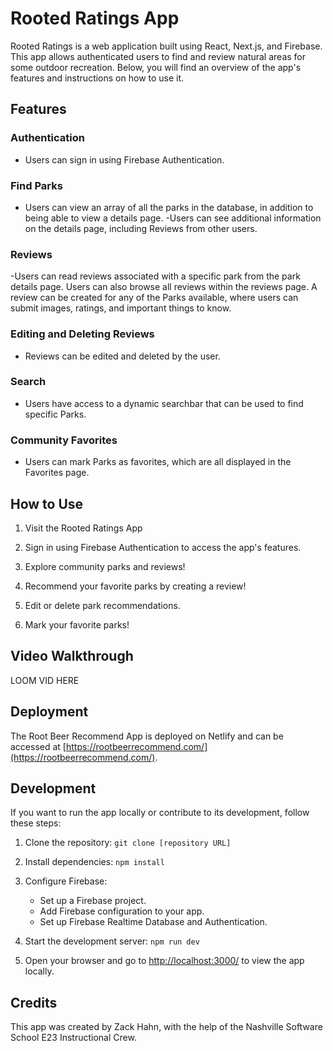 # Rooted Ratings App

Rooted Ratings is a web application built using React, Next.js, and Firebase. This app allows authenticated users to find and review natural areas for some outdoor recreation. Below, you will find an overview of the app's features and instructions on how to use it.

## Features

### Authentication
- Users can sign in using Firebase Authentication.

### Find Parks
- Users can view an array of all the parks in the database, in addition to being able to view a details page.
-Users can see additional information on the details page, including Reviews from other users.

### Reviews
-Users can read reviews associated with a specific park from the park details page. Users can also browse all reviews within the reviews page. A review can be created for any of the Parks available, where users can submit images, ratings, and important things to know.

### Editing and Deleting Reviews
- Reviews can be edited and deleted by the user.

### Search
- Users have access to a dynamic searchbar that can be used to find specific Parks.

### Community Favorites
- Users can mark Parks as favorites, which are all displayed in the Favorites page.

## How to Use

1. Visit the Rooted Ratings App

2. Sign in using Firebase Authentication to access the app's features.

3. Explore community parks and reviews!

4. Recommend your favorite parks by creating a review!

5. Edit or delete park recommendations.

6. Mark your favorite parks!

## Video Walkthrough
  LOOM VID HERE

## Deployment

The Root Beer Recommend App is deployed on Netlify and can be accessed at [https://rootbeerrecommend.com/](https://rootbeerrecommend.com/).

## Development

If you want to run the app locally or contribute to its development, follow these steps:

1. Clone the repository: `git clone [repository URL]`

2. Install dependencies: `npm install`

3. Configure Firebase:
   - Set up a Firebase project.
   - Add Firebase configuration to your app.
   - Set up Firebase Realtime Database and Authentication.

4. Start the development server: `npm run dev`

5. Open your browser and go to [http://localhost:3000/](http://localhost:3000/) to view the app locally.

## Credits

This app was created by Zack Hahn, with the help of the Nashville Software School E23 Instructional Crew.
